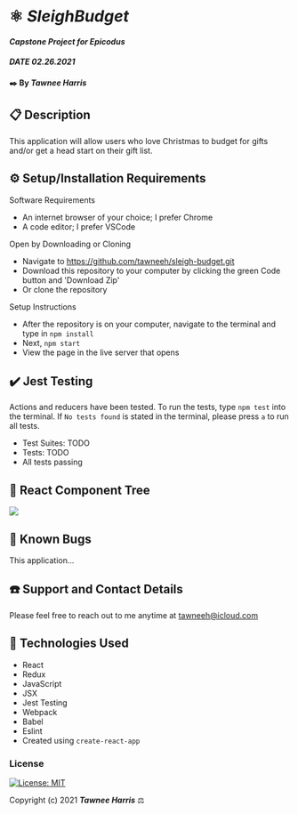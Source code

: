 # ⚛️ _SleighBudget_

#### _Capstone Project for Epicodus_
#### _DATE 02.26.2021_

#### ✒️ By _**Tawnee Harris**_

## 📋 Description

This application will allow users who love Christmas to  budget for gifts and/or get a head start on their gift list. 

## ⚙️ Setup/Installation Requirements 

Software Requirements
* An internet browser of your choice; I prefer Chrome
* A code editor; I prefer VSCode

Open by Downloading or Cloning
* Navigate to <https://github.com/tawneeh/sleigh-budget.git>
* Download this repository to your computer by clicking the green Code button and 'Download Zip'
* Or clone the repository

Setup Instructions 
* After the repository is on your computer, navigate to the terminal and type in `npm install`
* Next, `npm start`
* View the page in the live server that opens

## ✔️ Jest Testing

Actions and reducers have been tested. To run the tests, type `npm test` into the terminal. If `No tests found` is stated in the terminal, please press `a` to run all tests.

* Test Suites: TODO
* Tests: TODO
* All tests passing

## 🌳 React Component Tree

<img style="width: 30% height: 30%" src="./read-me-assets/TODO.png">

## 🐜 Known Bugs

This application...

## ☎️ Support and Contact Details

Please feel free to reach out to me anytime at <tawneeh@icloud.com>

## 💾 Technologies Used

* React
* Redux
* JavaScript
* JSX
* Jest Testing
* Webpack
* Babel
* Eslint
* Created using `create-react-app`

### License

[![License: MIT](https://img.shields.io/badge/License-MIT-yellow.svg)](https://opensource.org/licenses/MIT)

Copyright (c) 2021 **_Tawnee Harris_** ⚖️